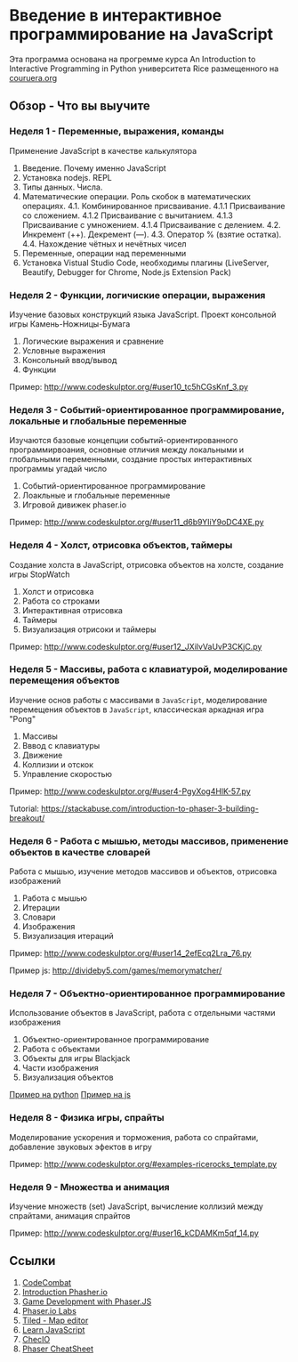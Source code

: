 # Введение в интерактивное программирование на JavaScript

Эта программа основана на прогремме курса An Introduction to Interactive Programming in Python
университета Rice размещенного на [couruera.org](https://www.coursera.org/learn/interactive-python-1)

## Обзор - Что вы выучите

### Неделя 1 - Переменные, выражения, команды

Применение JavaScript в качестве калькулятора

1. Введение. Почему именно JavaScript
2. Установка nodejs. REPL
3. Типы данных. Числа.
4. Математические операции. Роль скобок в математических операциях.
    4.1. Комбинированное присваивание.
        4.1.1 Присваивание со сложением.
        4.1.2 Присваивание с вычитанием.
        4.1.3 Присваивание с умножением.
        4.1.4 Присваивание с делением.
    4.2. Инкремент (++). Декремент (––).
    4.3. Оператор % (взятие остатка).
    4.4. Нахождение чётных и нечётных чисел
5. Переменные, операции над переменными
6. Установка Vistual Studio Code, необходимы плагины (LiveServer, Beautify, Debugger for Chrome, Node.js Extension Pack)

### Неделя 2 - Функции, логичиские операции, выражения

Изучение базовых конструкций языка JavaScript. Проект консольной игры Камень-Ножницы-Бумага

1. Логические выражения и сравнение
2. Условные выражения
3. Консольный ввод/вывод
4. Функции

Пример: <http://www.codeskulptor.org/#user10_tc5hCGsKnf_3.py>

### Неделя 3 - Событий-ориентированное программирование, локальные и глобальные переменные

Изучаются базовые концепции событий-ориентированного программирвоания, основные отличия между локальными и глобальными переменными, создание простых интерактивных программы угадай число

1. Событий-ориентированное программирование
2. Лоакльные и глобальные переменные
3. Игровой дивижек phaser.io

Пример: <http://www.codeskulptor.org/#user11_d6b9YIiY9oDC4XE.py>

### Неделя 4 - Холст, отрисовка объектов, таймеры

Создание холста в JavaScript, отрисовка объектов на холсте, создание игры StopWatch

1. Холст и отрисовка
2. Работа со строками
3. Интерактивная отрисовка
4. Таймеры
5. Визуализация отрисоки и таймеры

Пример: <http://www.codeskulptor.org/#user12_JXilvVaUvP3CKjC.py>

### Неделя 5 - Массивы, работа с клавиатурой, моделирование перемещения объектов

Изучение основ работы с массивами в `JavaScript`, моделирование перемещения объектов в `JavaScript`, классическая аркадная игра "Pong"

1. Массивы
2. Вввод с клавиатуры
3. Движение
4. Коллизии и отскок
5. Управление скоростью

Пример: <http://www.codeskulptor.org/#user4-PgyXog4HlK-57.py>

Tutorial: <https://stackabuse.com/introduction-to-phaser-3-building-breakout/>

### Неделя 6 - Работа с мышью, методы массивов, применение объектов в качестве словарей

Работа с мышью, изучение методов массивов и объектов, отрисовка изображений

1. Работа с мышью
2. Итерации
3. Словари
4. Изображения
5. Визуализация итераций

Пример: <http://www.codeskulptor.org/#user14_2efEcq2Lra_76.py>

Пример js: <http://divideby5.com/games/memorymatcher/>

### Неделя 7 - Объектно-ориентированное программирование

Использование объектов в JavaScript, работа с отдельными частями изображения

1. Объектно-ориентированное программирование
2. Работа с объектами
3. Объекты для игры Blackjack
4. Части изображения
5. Визуализация объектов

[Пример на python](http://www.codeskulptor.org/#user15_ZoYz8vHeMS_82.py)
[Пример на js](http://labs.phaser.io/edit.html?src=src%5Cinput%5Cgame%20object%5Cdestroy%20sprite%20on%20down%20event.js)

### Неделя 8 - Физика игры, спрайты

Моделирование ускорения и торможения, работа со спрайтами, добавление звуковых эфектов в игру

Пример: <http://www.codeskulptor.org/#examples-ricerocks_template.py>

### Неделя 9 - Множества и анимация

Изучение множеств (set) JavaScript, вычисление коллизий между спрайтами, анимация спрайтов

Пример: <http://www.codeskulptor.org/#user16_kCDAMKm5qf_14.py>

## Ссылки

1. [CodeCombat](https://codecombat.com/)
2. [Introduction Phasher.io](https://academy.zenva.com/course/phaser-101-introduction-to-game-development)
3. [Game Development with Phaser.JS](https://www.codecademy.com/learn/learn-phaser)
4. [Phaser.io Labs](https://labs.phaser.io/index.html)
5. [Tiled - Map editor](https://www.mapeditor.org/)
6. [Learn JavaScript](https://learnjavascript.online)
7. [ChecIO](https://js.checkio.org)
8. [Phaser CheatSheet](https://s3.amazonaws.com/codecademy-content/courses/learn-phaser/Phaser+Quick+Guide.pdf)
